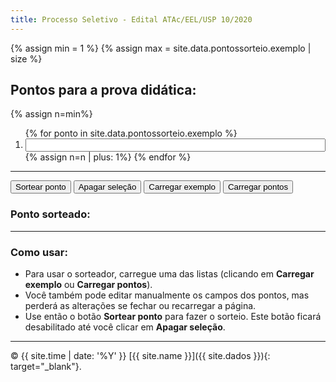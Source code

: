 ```yaml
---
title: Processo Seletivo - Edital ATAc/EEL/USP 10/2020
---
```


{% assign min = 1 %}
{% assign max = site.data.pontossorteio.exemplo | size %}

## Pontos para a prova didática:

{% assign n=min%}
<ol>
{% for ponto in site.data.pontossorteio.exemplo %}
<li><input id='{{n}}' type="text" style="width:100%"></li>
{% assign n=n | plus: 1%}
{% endfor %}
</ol>

---

<button type="button" id='sorteio' class='btn' onclick="document.getElementById('pontosorteado').innerHTML = sorteia({{min}}, {{max}})">Sortear ponto</button>
<button type="button" id='apagar' class='btn' onclick="resetstyle()">Apagar seleção</button>
<button type="button" id='exemplo' class='btn' onclick="carrega_exemplo()">Carregar exemplo</button>
<button type="button" id='oficial' class='btn' onclick="carrega_oficial()">Carregar pontos</button>

### Ponto sorteado: <span class="badge" id="pontosorteado">&nbsp;&nbsp;</span>

---

### Como usar:

* Para usar o sorteador, carregue uma das listas (clicando em **Carregar exemplo** ou **Carregar pontos**).
* Você também pode editar manualmente os campos dos pontos, mas perderá as alterações se fechar ou recarregar a página.
* Use então o botão **Sortear ponto** para fazer o sorteio. Este botão ficará desabilitado até você clicar em **Apagar seleção**.

<script>
document.getElementById("sorteio").disabled = true;
document.getElementById("apagar").disabled = true;

function sorteia(min, max) {
  var num = Math.floor(Math.random() * (max - min + 1) ) + min;
  var ponto = document.getElementById(num).value;
  document.getElementById(num).style.fontWeight = "900";
  document.getElementById("sorteio").disabled = true;
  document.getElementById("apagar").disabled = false;
  return `${num}. ${ponto}`;
}

function resetstyle() {  
  for(num={{min}}; num<={{max}}; num++) {
    document.getElementById(num).style.fontWeight = null;
    document.getElementById('pontosorteado').innerHTML = "&nbsp;&nbsp;";
    document.getElementById("sorteio").disabled = false;
    document.getElementById("apagar").disabled = true;
  }
}

function carrega_exemplo() {
  {% assign n=1 %}
  {% for ponto in site.data.pontossorteio.exemplo %}
    document.getElementById("{{n}}").value = "{{ponto}}";
    {% assign n=n | plus: 1 %}
  {% endfor %}
  document.getElementById("sorteio").disabled = false;
  document.getElementById("apagar").disabled = true;
  resetstyle()
}

function carrega_oficial() {
  {% assign n=1 %}
  {% for ponto in site.data.pontossorteio.oficial %}
    document.getElementById("{{n}}").value = "{{ponto}}";
    {% assign n=n | plus: 1 %}
  {% endfor %}
  document.getElementById("sorteio").disabled = false;
  document.getElementById("apagar").disabled = true;
  resetstyle();
}
</script>

---

© {{ site.time | date: '%Y' }} [{{ site.name }}]({{ site.dados }}){: target="_blank"}.
